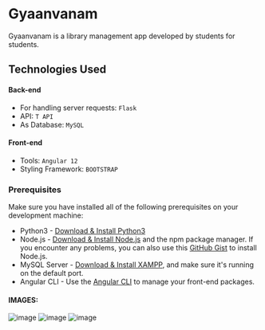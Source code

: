 # Gyaanvanam

Gyaanvanam is a library management app developed by students for students.

## Technologies Used

#### Back-end
* For handling server requests: `Flask`
* API: `T API`
* As Database: `MySQL`

#### Front-end
* Tools: `Angular 12`
* Styling Framework: `BOOTSTRAP`

### Prerequisites
Make sure you have installed all of the following prerequisites on your development machine:
* Python3 - [Download & Install Python3](https://python.org)
* Node.js - [Download & Install Node.js](https://nodejs.org/en/download/) and the npm package manager. If you encounter any problems, you can also use this [GitHub Gist](https://gist.github.com/isaacs/579814) to install Node.js.
* MySQL Server - [Download & Install XAMPP](https://www.apachefriends.org/index.html), and make sure it's running on the default port.
* Angular CLI - Use the [Angular CLI](https://angular.io/) to manage your front-end packages.


#### IMAGES:

![image](https://user-images.githubusercontent.com/65805909/168542756-18d0d45e-4780-44da-ae8e-3eefc3bda168.png)
![image](https://user-images.githubusercontent.com/65805909/168543216-6a3a8810-4f12-4b31-ad88-7c7f2a2230d8.png)
![image](https://user-images.githubusercontent.com/65805909/168543326-3abe9d66-3123-4cb7-b25c-81e801032272.png)
